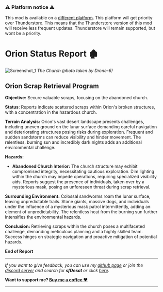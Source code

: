 ### ⚠️ Platform notice ⚠️
This mod is available on a [different platform](https://www.curseforge.com/lethal-company/mods/orion). This platform will get priority over Thunderstore. This means that the Thunderstore version of this mod will receive less frequent updates. Thunderstore will remain supported, but wont be a priority.

# Orion Status Report 🏚️
![Screenshot_1](https://raw.githubusercontent.com/sfDesat/Orion/main/Screenshots/Screenshot%202.png "Screenshot%202")
_The Church (photo taken by Drone-6)_

## **Orion Scrap Retrieval Program**

**Objective:** Secure valuable scraps, focusing on the abandoned church.

**Status:** Reports indicate scattered scraps within Orion's broken structures, with a concentration in the hazardous church.

**Terrain Analysis:**
Orion's vast desert landscape presents challenges, including uneven ground on the lunar surface demanding careful navigation and deteriorating structures posing risks during exploration. Frequent and sudden sandstorms can reduce visibility and hinder movement. The relentless, burning sun and incredibly dark nights adds an additional environmental challenge.

**Hazards:**
- **Abandoned Church Interior:** The church structure may exhibit compromised integrity, necessitating cautious exploration. Dim lighting within the church may impede operations, requiring specialized visibility aids. Reports suggest the presence of individuals, taken over by a mysterious mask, posing an unforeseen threat during scrap retrieval.

**Surrounding Environment:**
Colossal sandworms roam the lunar surface, leaving unpredictable trails. Stone giants, massive dogs, and individuals under the influence of a mysterious mask patrol intermittently, adding an element of unpredictability. The relentless heat from the burning sun further intensifies the environmental hazards.

**Conclusion:**
Retrieving scraps within the church poses a multifaceted challenge, demanding meticulous planning and a highly skilled team. Success hinges on strategic navigation and proactive mitigation of potential hazards.

**End of Report**

***
_If you want to give feedback, you can use my [github page](https://github.com/sfDesat/Orion/issues) or join the [discord server](https://discord.gg/lcmod) and search for **sfDesat** or click [here](https://discordapp.com/channels/1168655651455639582/1198736199297286196)._

**Want to support me? [Buy me a coffee ❤️](https://ko-fi.com/sfdesat)**
***
